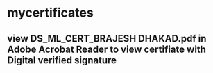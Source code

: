 # mycertificates

## view DS_ML_CERT_BRAJESH DHAKAD.pdf in Adobe Acrobat Reader to view certifiate with Digital verified signature
